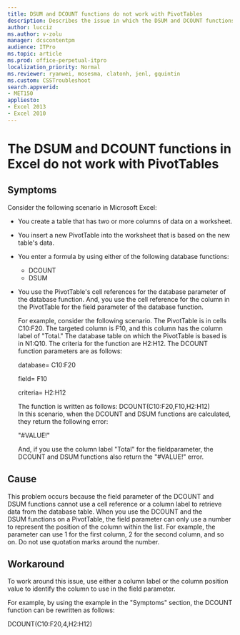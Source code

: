 ```yaml
---
title: DSUM and DCOUNT functions do not work with PivotTables
description: Describes the issue in which the DSUM and DCOUNT functions in Excel do not work with PivotTables. These functions return the "#VALUE!" error when they are calculated.
author: lucciz
ms.author: v-zolu
manager: dcscontentpm
audience: ITPro 
ms.topic: article 
ms.prod: office-perpetual-itpro
localization_priority: Normal
ms.reviewer: ryanwei, mosesma, clatonh, jenl, gquintin
ms.custom: CSSTroubleshoot
search.appverid: 
- MET150
appliesto:
- Excel 2013
- Excel 2010
---
```


# The DSUM and DCOUNT functions in Excel do not work with PivotTables

##  Symptoms

Consider the following scenario in Microsoft Excel:

- You create a table that has two or more columns of data on a worksheet.   
- You insert a new PivotTable into the worksheet that is based on the new table's data.   
- You enter a formula by using either of the following database functions:
  - DCOUNT   
  - DSUM   
   
- You use the PivotTable's cell references for the database parameter of the database function. And, you use the cell reference for the column in the PivotTable for the field parameter of the database function. 

  For example, consider the following scenario. The PivotTable is in cells C10:F20. The targeted column is F10, and this column has the column label of "Total." The database table on which the PivotTable is based is in N1:Q10. The criteria for the function are H2:H12. The DCOUNT function parameters are as follows:

  database= C10:F20

  field= F10 

  criteria= H2:H12

  The function is written as follows: DCOUNT(C10:F20,F10,H2:H12)   
  In this scenario, when the DCOUNT and DSUM functions are calculated, they return the following error: 

    "#VALUE!" 

  And, if you use the column label "Total" for the fieldparameter, the DCOUNT and DSUM functions also return the "#VALUE!" error.

##  Cause

This problem occurs because the field parameter of the DCOUNT and DSUM functions cannot use a cell reference or a column label to retrieve data from the database table. When you use the DCOUNT and the DSUM functions on a PivotTable, the field parameter can only use a number to represent the position of the column within the list. For example, the parameter can use 1 for the first column, 2 for the second column, and so on. Do not use quotation marks around the number.

##  Workaround

To work around this issue, use either a column label or the column position value to identify the column to use in the field parameter. 

For example, by using the example in the "Symptoms" section, the DCOUNT function can be rewritten as follows:

DCOUNT(C10:F20,4,H2:H12)
